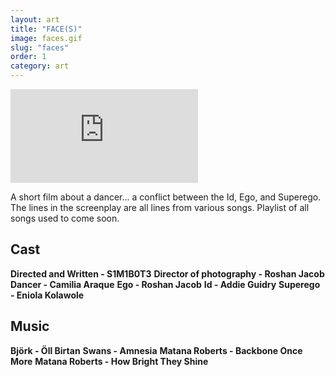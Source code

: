 ```yaml
---
layout: art
title: "FACE(S)"
image: faces.gif
slug: "faces"
order: 1
category: art
---
```


<div class="video-wrapper">
    <iframe class="responsive-iframe" src="https://media.s1mb10t3.net/FACES.mp4" frameborder="0"  allowfullscreen></iframe>
</div>

A short film about a dancer... a conflict between the Id, Ego, and Superego. The lines in the screenplay are all lines from various songs. Playlist of all songs used to come soon. 

## Cast
__Directed and Written - S1M1B0T3__
__Director of photography - Roshan Jacob__
__Dancer - Camilia Araque__
__Ego - Roshan Jacob__
__Id - Addie Guidry__
__Superego - Eniola Kolawole__

## Music
__Björk - Öll Birtan__
__Swans - Amnesia__
__Matana Roberts - Backbone Once More__
__Matana Roberts - How Bright They Shine__